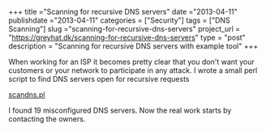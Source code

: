 +++
title ="Scanning for recursive DNS servers"
date ="2013-04-11"
publishdate ="2013-04-11"
categories = ["Security"]
tags = ["DNS Scanning"]
slug ="scanning-for-recursive-dns-servers"
project_url = "https://greyhat.dk/scanning-for-recursive-dns-servers"
type = "post"
description = "Scanning for recursive DNS servers with example tool"
+++

When working for an ISP it becomes pretty clear that you don't want your
customers or your network to participate in any attack. I wrote a small
perl script to find DNS servers open for recursive requests

[scandns.pl](http://greyhat.dk/toolbox/scandns.pl "Perl script for scanning for vulnerable DNS servers")

I found 19 misconfigured DNS servers. Now the real work starts by
contacting the owners.
